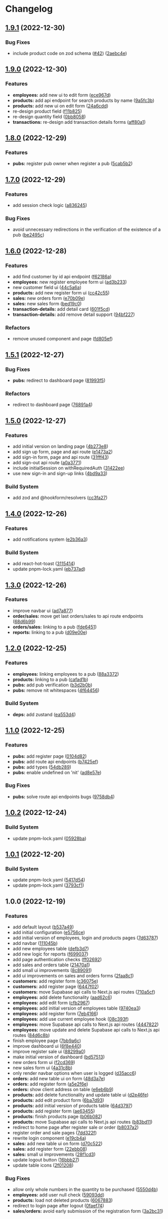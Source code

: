 # Changelog

## [1.9.1](https://github.com/arkews/joshub/compare/v1.9.0...v1.9.1) (2022-12-30)

### Bug Fixes

- include product code on zod schema ([#42](https://github.com/arkews/joshub/issues/42)) ([2aebc4e](https://github.com/arkews/joshub/commit/2aebc4e24effb8fb2c284b64d141f330acf902a6))

## [1.9.0](https://github.com/arkews/joshub/compare/v1.8.0...v1.9.0) (2022-12-30)

### Features

- **employees:** add new ui to edit form ([ece967d](https://github.com/arkews/joshub/commit/ece967d9572a2c8276b192233290e3d4be5246fe))
- **products:** add api endpoint for search products by name ([9a5fc3b](https://github.com/arkews/joshub/commit/9a5fc3be45e5ec58c9c62a0e909f673eb587c622))
- **products:** add new ui on edit form ([24a6cdd](https://github.com/arkews/joshub/commit/24a6cdd9e5eddea79be4683e5b031b2fb55ee1ae))
- re-design product field ([f11b825](https://github.com/arkews/joshub/commit/f11b825d72c89f3c5dc023f4510b81cc4d13e322))
- re-design quantity field ([0bb8058](https://github.com/arkews/joshub/commit/0bb80587e441e981635d10f8d312a7c4907b66be))
- **transactions:** re-design add transaction details forms ([aff80a1](https://github.com/arkews/joshub/commit/aff80a1d25494853cb536b320027ab6c0fab3a7e))

## [1.8.0](https://github.com/arkews/joshub/compare/v1.7.0...v1.8.0) (2022-12-29)

### Features

- **pubs:** register pub owner when register a pub ([5cab5b2](https://github.com/arkews/joshub/commit/5cab5b2fe5dc34267676d6ce031c3a7cee8d87a0))

## [1.7.0](https://github.com/arkews/joshub/compare/v1.6.0...v1.7.0) (2022-12-29)

### Features

- add session check logic ([a836245](https://github.com/arkews/joshub/commit/a83624549aaca1c88f28357820f972006315d422))

### Bug Fixes

- avoid unnecessary redirections in the verification of the existence of a pub ([be2495c](https://github.com/arkews/joshub/commit/be2495cc60e693bb89c45b7f39c28471d1f22844))

## [1.6.0](https://github.com/arkews/joshub/compare/v1.5.1...v1.6.0) (2022-12-28)

### Features

- add find customer by id api endpoint ([f62186a](https://github.com/arkews/joshub/commit/f62186a03e3e3cdad48960b7c42d53b1dafd293d))
- **employees:** new register employee form ui ([ad3b233](https://github.com/arkews/joshub/commit/ad3b233f3c0f4fb468c5ae22997112b9815f8849))
- new customer field ui ([44c5a6a](https://github.com/arkews/joshub/commit/44c5a6ad632e8b9d90b2e0cd86965f4fdf99c96c))
- **products:** add new register form ui ([cc42c55](https://github.com/arkews/joshub/commit/cc42c556b56c07dcad7790fa4fc98b3e18337e22))
- **sales:** new orders form ([e70b09e](https://github.com/arkews/joshub/commit/e70b09eaaf056d0579bd274b491daed64231d03a))
- **sales:** new sales form ([bed19c0](https://github.com/arkews/joshub/commit/bed19c020abda008b0b7852037b63051d3536667))
- **transaction-details:** add detail card ([601f5cd](https://github.com/arkews/joshub/commit/601f5cd33ffe3327a91142daf8cc64537602bddc))
- **transaction-details:** add remove detail support ([94bf227](https://github.com/arkews/joshub/commit/94bf227a0662e674a5fe45dc753f6f4962ae7e35))

### Refactors

- remove unused component and page ([fd805ef](https://github.com/arkews/joshub/commit/fd805efb23ad5a6a4ae527c70f5fab0d9d52dc75))

## [1.5.1](https://github.com/arkews/joshub/compare/v1.5.0...v1.5.1) (2022-12-27)

### Bug Fixes

- **pubs:** redirect to dashboard page ([81993f5](https://github.com/arkews/joshub/commit/81993f51ca658f07fa964510332854d8bd5cc8db))

### Refactors

- redirect to dashboard page ([76891a4](https://github.com/arkews/joshub/commit/76891a40b6f4387e57a505e0a50ee134c44aa965))

## [1.5.0](https://github.com/arkews/joshub/compare/v1.4.0...v1.5.0) (2022-12-27)

### Features

- add initial version on landing page ([4b273e8](https://github.com/arkews/joshub/commit/4b273e86042bc052ca60db83ac8dbe302809892b))
- add sign up form, page and api route ([e1473a2](https://github.com/arkews/joshub/commit/e1473a2e64ccc82ab3480b76fbaebe6aa732726b))
- add sign-in form, page and api route ([31fff43](https://github.com/arkews/joshub/commit/31fff437559368889b203e5f836c7616c25f2e40))
- add sign-out api route ([a0a3771](https://github.com/arkews/joshub/commit/a0a3771f2a088906e0eab299651e834c4d75e4e6))
- include initialSession on withRequiredAuth ([31422ee](https://github.com/arkews/joshub/commit/31422ee80528f298169a5e9bc29e792fcc0f9a09))
- use new sign-in and sign-up links ([4bd9a33](https://github.com/arkews/joshub/commit/4bd9a330f37aa79d05049efefe664be1b8ba1c79))

### Build System

- add zod and @hookform/resolvers ([cc3fa27](https://github.com/arkews/joshub/commit/cc3fa27d525d0efb28a8c4f3f0f5242fd67182fa))

## [1.4.0](https://github.com/arkews/joshub/compare/v1.3.0...v1.4.0) (2022-12-26)

### Features

- add notifications system ([e2b36a3](https://github.com/arkews/joshub/commit/e2b36a38902bfa6835370069be3edaa9949cb628))

### Build System

- add react-hot-toast ([3115414](https://github.com/arkews/joshub/commit/31154143747c2e2fddc944f3f446b1081138f7dd))
- update pnpm-lock.yaml ([eb737ad](https://github.com/arkews/joshub/commit/eb737adbf0254ff77b7a293beb5c2f1e3e13e7a0))

## [1.3.0](https://github.com/arkews/joshub/compare/v1.2.0...v1.3.0) (2022-12-26)

### Features

- improve navbar ui ([ad7a877](https://github.com/arkews/joshub/commit/ad7a877097bfcce16ab9f66d95a262b249778785))
- **order/sales:** move get last orders/sales to api route endpoints ([68d6b99](https://github.com/arkews/joshub/commit/68d6b997ee8840469ba9770abc0f6584973bbdc0))
- **orders/sales:** linking to a pub ([fde6451](https://github.com/arkews/joshub/commit/fde6451d4c496874da18b0ef890217e036140d31))
- **reports:** linking to a pub ([d09e00e](https://github.com/arkews/joshub/commit/d09e00e3b2fc806ddbeac9bee7af9b17e655dd89))

## [1.2.0](https://github.com/arkews/joshub/compare/v1.1.0...v1.2.0) (2022-12-25)

### Features

- **employees:** linking employees to a pub ([88a3372](https://github.com/arkews/joshub/commit/88a3372182789bfb796bbc137054b962c4065281))
- **products:** linking to a pub ([cafad1b](https://github.com/arkews/joshub/commit/cafad1b2addc98efd45fb61350941f452e284580))
- **pubs:** add pub verification ([b3d2b0b](https://github.com/arkews/joshub/commit/b3d2b0b8e60f3b6792fc4b36719fd9a6e7fdb993))
- **pubs:** remove nit whitespaces ([4f64456](https://github.com/arkews/joshub/commit/4f644565898aa02383cee490cbba37bb7ac33fb4))

### Build System

- **deps:** add zustand ([ea553d4](https://github.com/arkews/joshub/commit/ea553d41c2e1fe8af4a591019064d296045f4f9c))

## [1.1.0](https://github.com/arkews/joshub/compare/v1.0.2...v1.1.0) (2022-12-25)

### Features

- **pubs:** add register page ([0104d82](https://github.com/arkews/joshub/commit/0104d82f71a58bd046d4a825a74efbc9ff5b0dd3))
- **pubs:** add route api endpoints ([b7425ef](https://github.com/arkews/joshub/commit/b7425eff3b93ad5eede9cbdb3c145bc8d50d2210))
- **pubs:** add types ([54db289](https://github.com/arkews/joshub/commit/54db2894d89d682f03b4c9f861beee21b293b2c4))
- **pubs:** enable undefined on 'nit' ([ad8e57e](https://github.com/arkews/joshub/commit/ad8e57e8320fd9957868269782d9a4f467cd0474))

### Bug Fixes

- **pubs:** solve route api endpoints bugs ([9758db4](https://github.com/arkews/joshub/commit/9758db4a63bf3ba43099025273f7e10196b5b3dd))

## [1.0.2](https://github.com/arkews/joshub/compare/v1.0.1...v1.0.2) (2022-12-24)

### Build System

- update pnpm-lock.yaml ([05928ba](https://github.com/arkews/joshub/commit/05928bafada1993fffe96d893b1748218a1f1a6d))

## [1.0.1](https://github.com/arkews/joshub/compare/v1.0.0...v1.0.1) (2022-12-20)

### Build System

- update pnpm-lock.yaml ([5417d54](https://github.com/arkews/joshub/commit/5417d54dcc5fc37b3f8bce24afaf6217a1781e28))
- update pnpm-lock.yaml ([3793cf1](https://github.com/arkews/joshub/commit/3793cf137eb4d364746a685d461a37f1ca501464))

## 1.0.0 (2022-12-19)

### Features

- add default layout ([b537a49](https://github.com/arkews/joshub/commit/b537a49839d1a9c0f8c28f92916e0784118b9a46))
- add initial configuration ([e5756ce](https://github.com/arkews/joshub/commit/e5756ce8aec7cd70ef447c9ed6cac99174d22630))
- add initial version of employees, login and products pages ([7d63787](https://github.com/arkews/joshub/commit/7d6378794659e89d68e6f6d0cae51469efe42503))
- add navbar ([111045b](https://github.com/arkews/joshub/commit/111045b266c03b4578a3cc470884d863941aa220))
- add new employees table ([defb3d7](https://github.com/arkews/joshub/commit/defb3d7115129907385ce0f86995b5b1f6d1f097))
- add new logic for reports ([f699037](https://github.com/arkews/joshub/commit/f699037a374852186329a06db773e1ca3b81b7d2))
- add page authentication checks ([ff02692](https://github.com/arkews/joshub/commit/ff02692b30955f3b6724fc3c3628541661bf97af))
- add sales and orders table ([21470a1](https://github.com/arkews/joshub/commit/21470a118690c411d0a40a320e4dfe1220cdde9f))
- add small ui improvements ([8c89091](https://github.com/arkews/joshub/commit/8c89091cea6d48a5c33c5db32492f303678d5f4e))
- add ui improvements on sales and orders forms ([2faa8c1](https://github.com/arkews/joshub/commit/2faa8c18b60f92bf26384d6492ad36238d7bb30b))
- **customers:** add register form ([c36075e](https://github.com/arkews/joshub/commit/c36075e13ccc3dbf5ac6a1a3342f3e4161c664ca))
- **customers:** add register page ([6447f02](https://github.com/arkews/joshub/commit/6447f02b2e22e5512132ed9f73d760ddbe197cb2))
- **customers:** move Supabase api calls to Next.js api routes ([710a5cf](https://github.com/arkews/joshub/commit/710a5cfd71c58709a805b48116e5f7af097bf7bf))
- **employees:** add delete functionality ([aad62c6](https://github.com/arkews/joshub/commit/aad62c6b031b78763e7fa826015048cc26fade49))
- **employees:** add edit form ([cfb2967](https://github.com/arkews/joshub/commit/cfb296728269218e52f813126dd1b86378b3e361))
- **employees:** add initial version of employees table ([9740ea3](https://github.com/arkews/joshub/commit/9740ea348e11d3a3cd1adf7b9d0b7207d9956b90))
- **employees:** add register form ([7eb4166](https://github.com/arkews/joshub/commit/7eb41662456de67fc17fe344d0aeffed1e85ba54))
- **employees:** add use current employee hook ([08c393f](https://github.com/arkews/joshub/commit/08c393ff49c84d22ee98a1eb91fc3ea220d0c2ef))
- **employees:** move Supabase api calls to Next.js api routes ([4447822](https://github.com/arkews/joshub/commit/444782283ebb668e70d101ae0660e15ae0adb35d))
- **employees:** move update and delete Supabase api calls to Next.js api routes ([84d6c8b](https://github.com/arkews/joshub/commit/84d6c8b8e232f2fec3295fa1f49f201966d1c837))
- finish employee page ([7bb9a6c](https://github.com/arkews/joshub/commit/7bb9a6c7365729c80758bccd50e332e2a554e7fa))
- improve dashboard ui ([6f8e440](https://github.com/arkews/joshub/commit/6f8e440b840dcc053a4b7baed032186ce6aaec7b))
- improve register sale ui ([88299a0](https://github.com/arkews/joshub/commit/88299a089be7d7e79b6218677060549e9e797f91))
- make initial version of dashboard ([bd57513](https://github.com/arkews/joshub/commit/bd57513b148a29f09e5627c93e7e2f6c90f1e627))
- new orders form ui ([f2cd369](https://github.com/arkews/joshub/commit/f2cd36934a33bbbb146b143deb76204939f4f501))
- new sales form ui ([4a31c8b](https://github.com/arkews/joshub/commit/4a31c8bf565654b63bccc4bf61a3d9e5484d2735))
- only render navbar options when user is logged ([d35acc6](https://github.com/arkews/joshub/commit/d35acc6f5b7a22ccc03bd7bb467e4ea62508f423))
- **orders:** add new table ui on form ([48d3a7e](https://github.com/arkews/joshub/commit/48d3a7ee166052f2b99ec5589ef831d9ebb6bbe3))
- **orders:** add register form ([a5e2f6e](https://github.com/arkews/joshub/commit/a5e2f6ef66793fdd8486b13ba01d9f0739f5d988))
- **orders:** show client address on table ([e6eb6b9](https://github.com/arkews/joshub/commit/e6eb6b9476606d3bbb89b274e0b3afbdd0f2a4c4))
- **products:** add delete functionality and update table ui ([d2e46fe](https://github.com/arkews/joshub/commit/d2e46fef7987b2858047f52dd6ca0d3075a01156))
- **products:** add edit product form ([6ba7d93](https://github.com/arkews/joshub/commit/6ba7d93e50b48887a53383ec418ef4386ab0bdac))
- **products:** add initial version of products table ([64d3797](https://github.com/arkews/joshub/commit/64d3797dccdb905a7a919bc6a29157bad8a7318f))
- **products:** add register form ([ae63455](https://github.com/arkews/joshub/commit/ae63455d3b3b76f91a11fe9234b0852bd52fafa5))
- **products:** finish products page ([b06b082](https://github.com/arkews/joshub/commit/b06b0823c574c76fb96cd62aeb0a72a61a5549b4))
- **products:** move Supabase api calls to Next.js api routes ([b83bd11](https://github.com/arkews/joshub/commit/b83bd113316c813dfc9ce97b3c51745227ddb0bf))
- redirect to home page after register sale or order ([b8037a2](https://github.com/arkews/joshub/commit/b8037a2383846a102fa9e50df48cbc2bdd263684))
- register order and sale pages ([7dd322f](https://github.com/arkews/joshub/commit/7dd322fcd077ea423963cd68a976864c370f20fe))
- rewrite login component ([e19cb4a](https://github.com/arkews/joshub/commit/e19cb4abba1a37b579a7d5ad5ce210385225a39e))
- **sales:** add new table ui on form ([d70c522](https://github.com/arkews/joshub/commit/d70c522f01cd79750e3df3122b47c7640605e073))
- **sales:** add register form ([22ebb08](https://github.com/arkews/joshub/commit/22ebb08f850869a6468e3b73223bba342aefbdb9))
- **sales:** small ui improvements ([28f1cd3](https://github.com/arkews/joshub/commit/28f1cd358c18c4abc9fe153492bfb43d4a6128db))
- update logout button ([16bbb27](https://github.com/arkews/joshub/commit/16bbb273f5bee556fc01d19a68f4e63fab4ef8d7))
- update table icons ([2f01208](https://github.com/arkews/joshub/commit/2f01208a4a39b4a96a7f10952a11a6232f082607))

### Bug Fixes

- allow only whole numbers in the quantity to be purchased ([5550d4b](https://github.com/arkews/joshub/commit/5550d4bb116ab8a7b19deec2f394a7feeea77177))
- **employees:** add user null check ([59093dd](https://github.com/arkews/joshub/commit/59093dd4eb2733211408cd447ce7ebbacd3be8c8))
- **products:** load not deleted products ([6067883](https://github.com/arkews/joshub/commit/6067883c0686329458bb61a39caf3e70706479eb))
- redirect to login page after logout ([0faef74](https://github.com/arkews/joshub/commit/0faef74eb94fdfd6827c12c1188fed3656bef19e))
- **sales/orders:** avoid early submission of the registration form ([3a2bc31](https://github.com/arkews/joshub/commit/3a2bc3125f2b3f3ecc9caa2bd99ce7a3ae0167ca))
